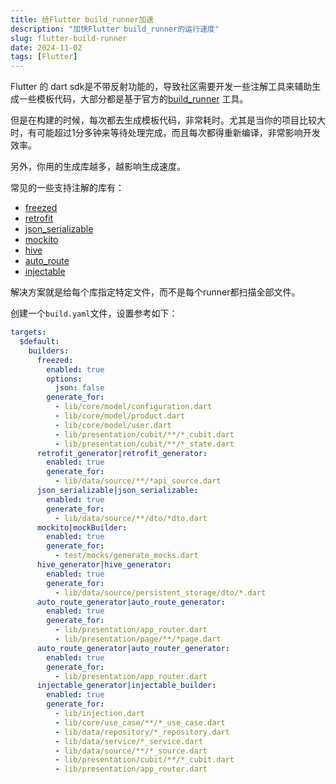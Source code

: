 ```yaml
---
title: 给Flutter build_runner加速
description: "加快Flutter build_runner的运行速度"
slug: flutter-build-runner
date: 2024-11-02
tags: [Flutter]
---
```



Flutter 的 dart sdk是不带反射功能的，导致社区需要开发一些注解工具来辅助生成一些模板代码，大部分都是基于官方的[build_runner](https://pub.dev/packages/build_runner)
工具。

但是在构建的时候，每次都去生成模板代码，非常耗时。尤其是当你的项目比较大时，有可能超过1分多钟来等待处理完成，而且每次都得重新编译，非常影响开发效率。

另外，你用的生成库越多，越影响生成速度。

常见的一些支持注解的库有：

- [freezed](https://pub.dev/packages/freezed)
- [retrofit](https://pub.dev/packages/retrofit)
- [json_serializable](https://pub.dev/packages/json_serializable)
- [mockito](https://pub.dev/packages/mockito)
- [hive](https://pub.dev/packages/hive)
- [auto_route](https://pub.dev/packages/auto_route)
- [injectable](https://pub.dev/packages/injectable)

解决方案就是给每个库指定特定文件，而不是每个runner都扫描全部文件。

创建一个`build.yaml`文件，设置参考如下：

```yaml
targets:
  $default:
    builders:
      freezed:
        enabled: true
        options:
          json: false
        generate_for:
          - lib/core/model/configuration.dart
          - lib/core/model/product.dart
          - lib/core/model/user.dart
          - lib/presentation/cubit/**/*_cubit.dart
          - lib/presentation/cubit/**/*_state.dart
      retrofit_generator|retrofit_generator:
        enabled: true
        generate_for:
          - lib/data/source/**/*api_source.dart
      json_serializable|json_serializable:
        enabled: true
        generate_for:
          - lib/data/source/**/dto/*dto.dart
      mockito|mockBuilder:
        enabled: true
        generate_for:
          - test/mocks/generate_mocks.dart
      hive_generator|hive_generator:
        enabled: true
        generate_for:
          - lib/data/source/persistent_storage/dto/*.dart
      auto_route_generator|auto_route_generator:
        enabled: true
        generate_for:
          - lib/presentation/app_router.dart
          - lib/presentation/page/**/*page.dart
      auto_route_generator|auto_router_generator:
        enabled: true
        generate_for:
          - lib/presentation/app_router.dart
      injectable_generator|injectable_builder:
        enabled: true
        generate_for:
          - lib/injection.dart
          - lib/core/use_case/**/*_use_case.dart
          - lib/data/repository/*_repository.dart
          - lib/data/service/*_service.dart
          - lib/data/source/**/*_source.dart
          - lib/presentation/cubit/**/*_cubit.dart
          - lib/presentation/app_router.dart
```
